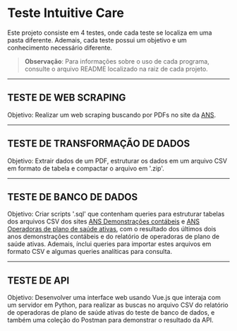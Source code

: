 # Teste Intuitive Care

Este projeto consiste em 4 testes, onde cada teste se localiza em uma pasta diferente. Ademais, cada teste possui um objetivo e um conhecimento necessário diferente.

> **Observação**: Para informações sobre o uso de cada programa, consulte o arquivo README localizado na raiz de cada projeto.

---

## TESTE DE WEB SCRAPING

Objetivo: Realizar um web scraping buscando por PDFs no site da [ANS](https://www.gov.br/ans/pt-br/acesso-a-informacao/participacao-da-sociedade/atualizacao-do-rol-de-procedimentos).

---

## TESTE DE TRANSFORMAÇÃO DE DADOS

Objetivo: Extrair dados de um PDF, estruturar os dados em um arquivo CSV em formato de tabela e compactar o arquivo em '.zip'.

---

## TESTE DE BANCO DE DADOS

Objetivo: Criar scripts '.sql' que contenham queries para estruturar tabelas dos arquivos CSV dos sites [ANS Demonstrações contábeis](https://dadosabertos.ans.gov.br/FTP/PDA/demonstracoes_contabeis/) e [ANS Operadoras de plano de saúde ativas](https://dadosabertos.ans.gov.br/FTP/PDA/operadoras_de_plano_de_saude_ativas/), 
com o resultado dos últimos dois anos demonstrações contábeis e do relatório de operadoras de plano de saúde ativas. Ademais, ínclui queries para importar estes arquivos em formato CSV e algumas queries analíticas para consulta.

---

## TESTE DE API

Objetivo: Desenvolver uma interface web usando Vue.js que interaja com um servidor em Python, para realizar as buscas no arquivo CSV do relatório de operadoras de plano de saúde ativas do teste de banco de dados, e também uma coleção do Postman para demonstrar o resultado da API.
